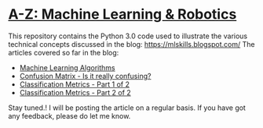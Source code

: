 # [A-Z: Machine Learning & Robotics](https://mlskills.blogspot.com/)

This repository contains the Python 3.0 code used to illustrate the various technical concepts discussed in the blog: https://mlskills.blogspot.com/
The articles covered so far in the blog:

- [Machine Learning Algorithms](https://mlskills.blogspot.com/2020/09/q1-what-is-machine-learning-different.html)
- [Confusion Matrix - Is it really confusing?](https://mlskills.blogspot.com/2020/09/confusion-matrix-is-it-really-confusing.html)
- [Classification Metrics - Part 1 of 2](https://mlskills.blogspot.com/2020/09/classification-metrics-overview.html)
- [Classification Metrics - Part 2 of 2](https://mlskills.blogspot.com/2020/10/classification-metrics-part-2-of-2.html)

Stay tuned.! I will be posting the article on a regular basis. If you have got any feedback, please do let me know.
